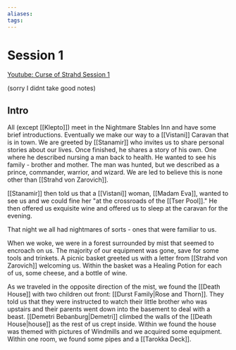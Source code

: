 ```yaml
---
aliases: 
tags: 
---
```


# Session 1

[Youtube: Curse of Strahd Session 1](https://youtu.be/oi6ezqF05T8)

(sorry I didnt take good notes)

## Intro

All (except [[Klepto]]) meet in the Nightmare Stables Inn and have some brief introductions.  Eventually we make our way to a [[Vistani]] Caravan that is in town.  We are greeted by [[Stanamir]] who invites us to share personal stories about our lives. Once finished, he shares a story of his own.  One where he described nursing a man back to health.  He wanted to see his family - brother and mother.  The man was hunted, but we described as a prince, commander, warrior, and wizard.  We are led to believe this is none other than [[Strahd von Zarovich]].

[[Stanamir]] then told us that a [[Vistani]] woman, [[Madam Eva]], wanted to see us and we could fine her "at the crossroads of the [[Tser Pool]]."  He then offered us exquisite wine and offered us to sleep at the caravan for the evening.

That night we all had nightmares of sorts - ones that were familiar to us.

When we woke, we were in a forest surrounded by mist that seemed to encroach on us.  The majority of our equipment was gone, save for some tools and trinkets. A picnic basket greeted us with a letter from [[Strahd von Zarovich]] welcoming us.  Within the basket was a Healing Potion for each of us, some cheese, and a bottle of wine. 

As we traveled in the opposite direction of the mist, we found the [[Death House]] with two children out front: [[Durst Family|Rose and Thorn]]. They told us that they were instructed to watch their little brother who was upstairs and their parents went down into the basement to deal with a beast.  [[Demetri Bebanburg|Demetri]] climbed the walls of the [[Death House|house]] as the rest of us crept inside.  Within we found the house was themed with pictures of Windmills and we acquired some equipment.  Within one room, we found some pipes and a [[Tarokka Deck]].